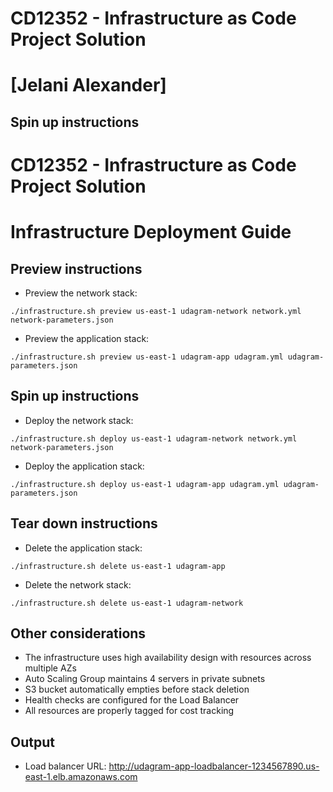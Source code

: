 # CD12352 - Infrastructure as Code Project Solution
# [Jelani Alexander]

## Spin up instructions
# CD12352 - Infrastructure as Code Project Solution

# Infrastructure Deployment Guide

## Preview instructions

* Preview the network stack:
```
./infrastructure.sh preview us-east-1 udagram-network network.yml network-parameters.json
```
* Preview the application stack:
```
./infrastructure.sh preview us-east-1 udagram-app udagram.yml udagram-parameters.json
```



## Spin up instructions

* Deploy the network stack:
```
./infrastructure.sh deploy us-east-1 udagram-network network.yml network-parameters.json
```
* Deploy the application stack:
  
```
./infrastructure.sh deploy us-east-1 udagram-app udagram.yml udagram-parameters.json
```
  
## Tear down instructions
* Delete the application stack:

```
./infrastructure.sh delete us-east-1 udagram-app
```
* Delete the network stack:
```
./infrastructure.sh delete us-east-1 udagram-network
``` 
## Other considerations
* The infrastructure uses high availability design with resources across multiple AZs
* Auto Scaling Group maintains 4 servers in private subnets
* S3 bucket automatically empties before stack deletion
* Health checks are configured for the Load Balancer
* All resources are properly tagged for cost tracking  

## Output
* Load balancer URL: http://udagram-app-loadbalancer-1234567890.us-east-1.elb.amazonaws.com

